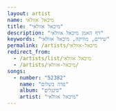 ```yaml
---
layout: artist
name: מיכאל אזולאי
title: "מיכאל אזולאי"
description: "דף האמן מיכאל אזולאי"
keywords: "שירים, מוזיקה, מיכאל אזולאי"
permalink: /artists/מיכאל-אזולאי
redirect_from:
  - /artists/list/מיכאל אזולאי
  - /artists/מיכאל-אזולאי/
songs:
  - number: "52382"
    name: "פדה בשלום"
    album: "סינגלים"
    artist: "מיכאל אזולאי"
---
```

